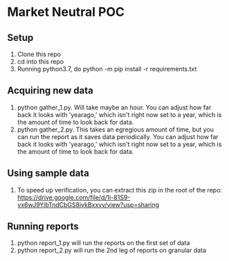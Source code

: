 # Market Neutral POC

## Setup

1. Clone this repo
2. cd into this repo
3. Running python3.7, do python -m pip install -r requirements.txt

## Acquiring new data

1. python gather_1.py. Will take maybe an hour. You can adjust how far back it looks with 'yearago,' which isn't right now set to a year, which is the amount of time to look back for data.
2. python gather_2.py. This takes an egregious amount of time, but you can run the report as it saves data periodically. You can adjust how far back it looks with 'yearago,' which isn't right now set to a year, which is the amount of time to look back for data.

## Using sample data

1. To speed up verification, you can extract this zip in the root of the repo: https://drive.google.com/file/d/1i-81S9-vx6wJ9YjbTndCbGS8jvkBxxvv/view?usp=sharing

## Running reports

1. python report_1.py will run the reports on the first set of data
2. python report_2.py will run the 2nd leg of reports on granular data